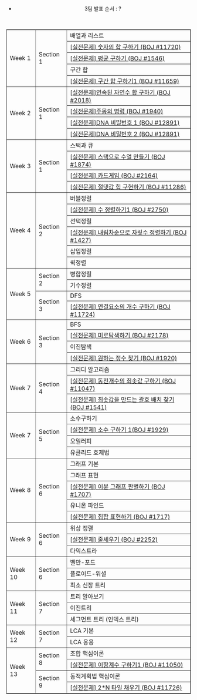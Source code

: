 <div align="center">

- 3팀 발표 순서 : ?

<br>

<table align="center;" border="1;" width="60%">
<tr>
<td rowspan="5" >Week 1</td>
<td rowspan="5">Section 1</td>
<td>배열과 리스트</td>
</tr>
<tr>
<td><a href ="https://www.acmicpc.net/problem/11720">[실전문제] 숫자의 합 구하기 (BOJ #11720)</a></td>
</tr>
<tr>
<td><a href ="https://www.acmicpc.net/problem/1546">[실전문제] 평균 구하기 (BOJ #1546)</a></td>
</tr>
<tr>
<td>구간 합</td>
</tr>
<tr>
<td><a href ="https://www.acmicpc.net/problem/11659">[실전문제] 구간 합 구하기1 (BOJ #11659)</a></td>
</tr>

<tr>
<td rowspan="4">Week 2</td>
<td rowspan="4">Section 1</td>
<td><a href ="https://www.acmicpc.net/problem/2018">[실전문제]연속된 자연수 합 구하기 (BOJ #2018)</a></td>
</tr>
<tr>
<td><a href ="https://www.acmicpc.net/problem/1940">[실전문제]주몽의 명령 (BOJ #1940)</a></td>
</tr>
<tr>
<td><a href ="https://www.acmicpc.net/problem/12891">[실전문제]DNA 비밀번호 1 (BOJ #12891)</a></td>
</tr>
<tr>
<td><a href ="https://www.acmicpc.net/problem/12891">[실전문제]DNA 비밀번호 2 (BOJ #12891)</a></td>
</tr>


<tr>
<td rowspan="4">Week 3</td>
<td rowspan="4">Section 1</td>
<td>스택과 큐</td>
</tr>
<tr>
<td><a href ="https://www.acmicpc.net/problem/1874">[실전문제] 스택으로 수열 만들기 (BOJ #1874)</a></td>
</tr>
<tr>
<td><a href ="https://www.acmicpc.net/problem/2164">[실전문제] 카드게임 (BOJ #2164)</a></td>
</tr>
<tr>
<td><a href ="https://www.acmicpc.net/problem/11286">[실전문제] 절댓값 힙 구현하기 (BOJ #11286)</a></td>
</tr>

<tr>
<td rowspan="6">Week 4</td>
<td rowspan="6">Section 2</td>
<td>버블정렬</td>
</tr>
<tr>
<td><a href ="https://www.acmicpc.net/problem/2750">[실전문제] 수 정렬하기1 (BOJ #2750)</a></td>
</tr>
<tr>
<td>선택정렬</td>
</tr>
<tr>
<td><a href ="https://www.acmicpc.net/problem/1427">[실전문제] 내림차순으로 자릿수 정렬하기 (BOJ #1427)</a></td>
</tr>
<tr>
<td>삽입정렬</td>
</tr>
<tr>
<td>퀵정렬</td>
</tr>

<tr>
<td rowspan="4">Week 5</td>
<td rowspan="2">Section 2</td>
<td>병합정렬</td>
</tr>
<tr>
<td>기수정렬</td>
</tr>
<td rowspan="2">Section 3</td>
<td>DFS</td>
</tr>
<tr>
<td><a href ="https://www.acmicpc.net/problem/11724">[실전문제] 연결요소의 개수 구하기 (BOJ #11724)</a></td>
</tr>

<tr>
<td rowspan="4">Week 6</td>
<td rowspan="4">Section 3</td>
<td>BFS</td>
</tr>
<tr>
<td><a href ="https://www.acmicpc.net/problem/2178">[실전문제] 미로탐색하기 (BOJ #2178)</a></td>
</tr>
<tr>
<td>이진탐색</td>
</tr>
<tr>
<td><a href ="https://www.acmicpc.net/problem/1920">[실전문제] 원하는 정수 찾기 (BOJ #1920)</a></td>
</tr>

<tr>
<td rowspan="3">Week 7</td>
<td rowspan="3">Section 4</td>
<td>그리디 알고리즘</td>
</tr>
<tr>
<td><a href ="https://www.acmicpc.net/problem/11047">[실전문제] 동전개수의 최솟값 구하기 (BOJ #11047)</a></td>
</tr>
<tr>
<td><a href ="https://www.acmicpc.net/problem/1541">[실전문제] 최솟값을 만드는 괄호 배치 찾기 (BOJ #1541)</a></td>
</tr>


<tr>
<td rowspan="4">Week 7</td>
<td rowspan="4">Section 5</td>
<td>소수구하기</td>
</tr>
<tr>
<td><a href ="https://www.acmicpc.net/problem/1929">[실전문제] 소수 구하기 1(BOJ #1929)</a></td>
</tr>
<tr>
<td>오일러피</td>
</tr>
<tr>
<td>유클리드 호제법</td>
</tr>

<tr>
<td rowspan="5">Week 8</td>
<td rowspan="5">Section 6</td>
<td>그래프 기본</td>
</tr>
<tr>
<td>그래프 표현</td>
</tr>
<tr>
<td><a href ="https://www.acmicpc.net/problem/1707">[실전문제] 이분 그래프 판별하기 (BOJ #1707)</a></td>
</tr>
<tr>
<td>유니온 파인드</td>
</tr>
<tr>
<td><a href ="https://www.acmicpc.net/problem/1717">[실전문제] 집합 표현하기 (BOJ #1717)</a></td>
</tr>

<tr>
<td rowspan="3">Week 9</td>
<td rowspan="3">Section 6</td>
<td>위상 정렬</td>
</tr>
<tr>
<td><a href ="https://www.acmicpc.net/problem/2252">[실전문제] 줄세우기 (BOJ #2252)</a></td> 
</tr>
<tr>
<td>다익스트라</td>
</tr>

<tr>
<td rowspan="3">Week 10</td>
<td rowspan="3">Section 6</td>
<td>벨만-포드</td>
</tr>
<tr>
<td>플로이드-워셜</td>
</tr>
<tr>
<td>최소 신장 트리</td>
</tr>

<tr>
<td rowspan="3">Week 11</td>
<td rowspan="3">Section 7</td>
<td>트리 알아보기</td>
</tr>
<tr>
<td>이진트리</td>
</tr>
<tr>
<td>세그먼트 트리 (인덱스 트리)</td>
</tr>


<tr>
<td rowspan="2">Week 12</td>
<td rowspan="2">Section 7</td>
<td>LCA 기본</td>
</tr>
<tr>
<td>LCA 응용</td>
</tr>

<tr>
<td rowspan="4">Week 13</td>
<td rowspan="2">Section 8</td>
<td>조합 핵심이론</td>
</tr>
<tr>
<td><a href ="https://www.acmicpc.net/problem/11050">[실전문제] 이항계수 구하기1 (BOJ #11050)</a></td>
</tr>
<tr>
<td rowspan="2">Section 9</td>
<td>동적계획법 핵심이론</td>
</tr>
<tr>
<td><a href ="https://www.acmicpc.net/problem/11726">[실전문제] 2*N 타일 채우기 (BOJ #11726)</a></td>
</tr>

</table>
</div>